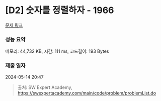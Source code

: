 # [D2] 숫자를 정렬하자 - 1966 

[문제 링크](https://swexpertacademy.com/main/code/problem/problemDetail.do?contestProbId=AV5PrmyKAWEDFAUq) 

### 성능 요약

메모리: 44,732 KB, 시간: 111 ms, 코드길이: 193 Bytes

### 제출 일자

2024-05-14 20:47



> 출처: SW Expert Academy, https://swexpertacademy.com/main/code/problem/problemList.do